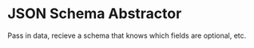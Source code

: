 # JSON Schema Abstractor
 Pass in data, recieve a schema that knows which fields are optional, etc.
